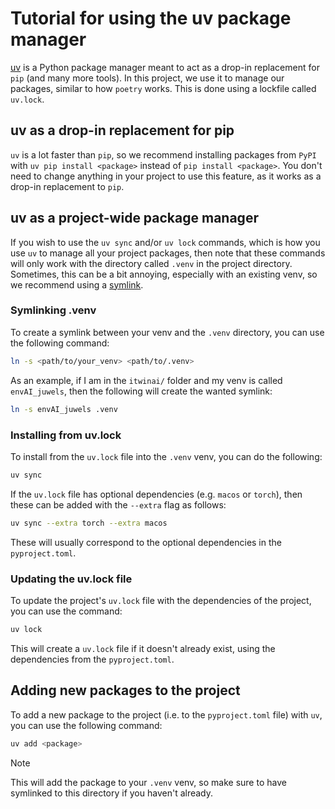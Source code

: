 # Tutorial for using the uv package manager

[uv](https://docs.astral.sh/uv/) is a Python package manager meant to act as a drop-in
replacement for `pip` (and many more tools). In this project, we use it to manage our
packages, similar to how `poetry` works. This is done using a lockfile called
`uv.lock`.

## uv as a drop-in replacement for pip

`uv` is a lot faster than `pip`, so we recommend installing packages from `PyPI`
with `uv pip install <package>` instead of `pip install <package>`. You don't need to
change anything in your project to use this feature, as it works as a drop-in
replacement to `pip`.

## uv as a project-wide package manager

If you wish to use the `uv sync` and/or `uv lock` commands, which is how you use `uv`
to manage all your project packages, then note that these commands will only work
with the directory called `.venv` in the project directory. Sometimes, this can be a
bit annoying, especially with an existing venv, so we recommend using a
[symlink](https://en.wikipedia.org/wiki/Symbolic_link).

### Symlinking .venv

To create a symlink between your venv and the `.venv` directory, you can use the
following command:

```bash
ln -s <path/to/your_venv> <path/to/.venv>
```

As an example, if I am in the `itwinai/` folder and my venv is called `envAI_juwels`,
then the following will create the wanted symlink:

```bash
ln -s envAI_juwels .venv
```

### Installing from uv.lock

To install from the `uv.lock` file into the `.venv` venv, you can do the following:

```bash
uv sync
```

If the `uv.lock` file has optional dependencies (e.g. `macos` or `torch`), then these
can be added with the `--extra` flag as follows:

```bash
uv sync --extra torch --extra macos
```

These will usually correspond to the optional dependencies in the `pyproject.toml`.

### Updating the uv.lock file

To update the project's `uv.lock` file with the dependencies of the project, you can
use the command: 

```bash
uv lock
```

This will create a `uv.lock` file if it doesn't already exist, using the dependencies
from the `pyproject.toml`. 

## Adding new packages to the project

To add a new package to the project (i.e. to the `pyproject.toml` file) with `uv`, you
can use the following command:

```bash
uv add <package>
```

> [!NOTE]
> This will add the package to your `.venv` venv, so make sure to have symlinked to
> this directory if you haven't already.
